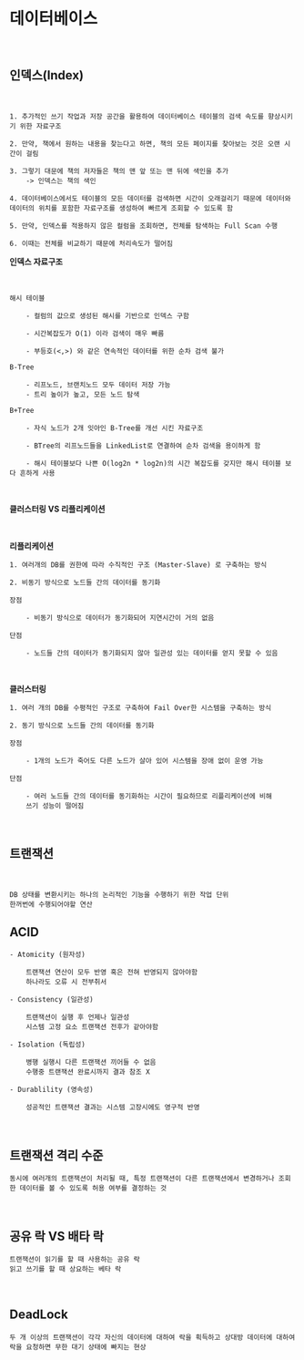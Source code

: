 # **데이터베이스**

<br>

## **인덱스(Index)**

<br>

    1. 추가적인 쓰기 작업과 저장 공간을 활용하여 데이터베이스 테이블의 검색 속도를 향상시키기 위한 자료구조
    
    2. 만약, 책에서 원하는 내용을 찾는다고 하면, 책의 모든 페이지를 찾아보는 것은 오랜 시간이 걸림

    3. 그렇기 대문에 책의 저자들은 책의 맨 앞 또는 맨 뒤에 색인을 추가
        -> 인덱스는 책의 색인
    
    4. 데이터베이스에서도 테이블의 모든 데이터를 검색하면 시간이 오래걸리기 때문에 데이터와 데이터의 위치를 포함한 자료구조를 생성하여 빠르게 조회할 수 있도록 함

    5. 만약, 인덱스를 적용하지 않은 컬럼을 조회하면, 전체를 탐색하는 Full Scan 수행

    6. 이때는 전체를 비교하기 때문에 처리속도가 떨어짐

**인덱스 자료구조**

<br>

    해시 테이블

        - 컬럼의 값으로 생성된 해시를 기반으로 인덱스 구함

        - 시간복잡도가 O(1) 이라 검색이 매우 빠름

        - 부등호(<,>) 와 같은 연속적인 데이터를 위한 순차 검색 불가
    
    B-Tree

        - 리프노드, 브랜치노드 모두 데이터 저장 가능
        - 트리 높이가 높고, 모든 노드 탐색

    B+Tree

        - 자식 노드가 2개 잇아인 B-Tree를 개선 시킨 자료구조

        - BTree의 리프노드들을 LinkedList로 연결하여 순차 검색을 용이하게 함

        - 해시 테이블보다 나쁜 O(log2n * log2n)의 시간 복잡도를 갖지만 해시 테이블 보다 흔하게 사용

<br>

**클러스터링 VS 리플리케이션**

<br>

**리플리케이션**

    1. 여러개의 DB를 권한에 따라 수직적인 구조 (Master-Slave) 로 구축하는 방식
    
    2. 비동기 방식으로 노드들 간의 데이터를 동기화

    장점

        - 비동기 방식으로 데이터가 동기화되어 지연시간이 거의 없음

    단점

        - 노드들 간의 데이터가 동기화되지 않아 일관성 있는 데이터를 얻지 못할 수 있음

<br>

**클러스터링**

    1. 여러 개의 DB를 수평적인 구조로 구축하여 Fail Over한 시스템을 구축하는 방식

    2. 동기 방식으로 노드들 간의 데이터를 동기화

    장점

        - 1개의 노드가 죽어도 다른 노드가 살아 있어 시스템을 장애 없이 운영 가능

    단점

        - 여러 노드들 간의 데이터를 동기화하는 시간이 필요하므로 리플리케이션에 비해
        쓰기 성능이 떨어짐 

<br>

## **트랜잭션**

<br>

    DB 상태를 변환시키는 하나의 논리적인 기능을 수행하기 위한 작업 단위
    한꺼번에 수행되어야할 연산

## **ACID**

    - Atomicity (원자성) 
        
        트랜잭션 연산이 모두 반영 혹은 전혀 반영되지 않아야함
        하나라도 오류 시 전부취서
    
    - Consistency (일관성)

        트랜잭션이 실행 후 언제나 일관성
        시스템 고정 요소 트랜잭션 전후가 같아야함
    
    - Isolation (독립성)

        병행 실행시 다른 트랜잭션 끼어들 수 없음
        수행중 트랜잭션 완료시까지 결과 참조 X
    
    - Durablility (영속성)

        성공적인 트랜잭션 결과는 시스템 고장시에도 영구적 반영
    
<br>

## **트랜잭션 격리 수준**

    동시에 여러개의 트랜잭션이 처리될 때, 특정 트랜잭션이 다른 트랜잭션에서 변경하거나 조회한 데이터를 볼 수 있도록 허용 여부를 결정하는 것

<br>

## **공유 락 VS 배타 락**

    트랜잭션이 읽기를 할 때 사용하는 공유 락
    읽고 쓰기를 할 때 상요하는 베타 락

<br>

## **DeadLock**

    두 개 이상의 트랜잭션이 각각 자신의 데이터에 대하여 락을 획득하고 상대방 데이터에 대하여 락을 요청하면 무한 대기 상태에 빠지는 현상

<br>